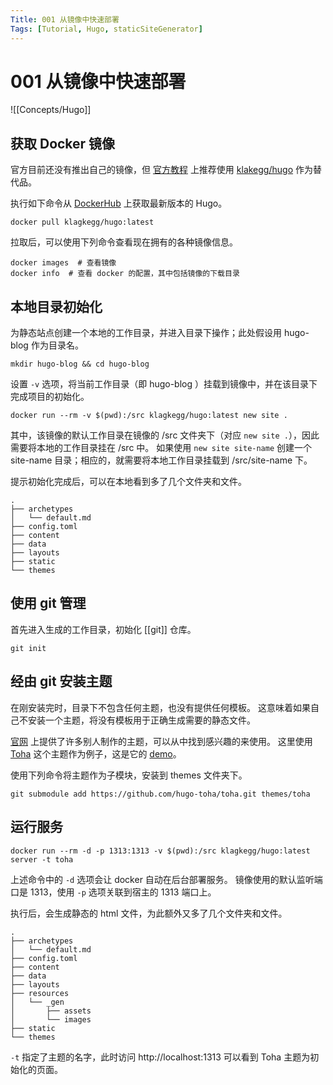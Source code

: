 ```yaml
---
Title: 001 从镜像中快速部署
Tags: [Tutorial, Hugo, staticSiteGenerator]
---
```


# 001 从镜像中快速部署

![[Concepts/Hugo]]

## 获取 Docker 镜像

官方目前还没有推出自己的镜像，但 [官方教程](https://gohugo.io/getting-started/installing/#docker) 上推荐使用 [klakegg/hugo](https://hub.docker.com/r/klakegg/hugo/) 作为替代品。

执行如下命令从 [DockerHub](https://hub.docker.com/) 上获取最新版本的 Hugo。

```shell
docker pull klagkegg/hugo:latest
```

拉取后，可以使用下列命令查看现在拥有的各种镜像信息。

```shell
docker images  # 查看镜像
docker info  # 查看 docker 的配置，其中包括镜像的下载目录
```

## 本地目录初始化

为静态站点创建一个本地的工作目录，并进入目录下操作；此处假设用 hugo-blog 作为目录名。

```shell
mkdir hugo-blog && cd hugo-blog
```

设置 `-v` 选项，将当前工作目录（即 hugo-blog ）挂载到镜像中，并在该目录下完成项目的初始化。

```shell
docker run --rm -v $(pwd):/src klagkegg/hugo:latest new site .
```

其中，该镜像的默认工作目录在镜像的 /src 文件夹下（对应 `new site .`），因此需要将本地的工作目录挂在 /src 中。
如果使用 `new site site-name` 创建一个 site-name 目录；相应的，就需要将本地工作目录挂载到 /src/site-name 下。

提示初始化完成后，可以在本地看到多了几个文件夹和文件。

```ascii
.
├── archetypes
│   └── default.md
├── config.toml
├── content
├── data
├── layouts
├── static
└── themes
```

## 使用 git 管理

首先进入生成的工作目录，初始化 [[git]] 仓库。

```shell
git init
```

## 经由 git 安装主题

在刚安装完时，目录下不包含任何主题，也没有提供任何模板。
这意味着如果自己不安装一个主题，将没有模板用于正确生成需要的静态文件。

[官网](https://themes.gohugo.io/) 上提供了许多别人制作的主题，可以从中找到感兴趣的来使用。
这里使用 [Toha](https://themes.gohugo.io/themes/toha/) 这个主题作为例子，这是它的 [demo](https://hugo-toha.github.io/)。

使用下列命令将主题作为子模块，安装到 themes 文件夹下。

```shell
git submodule add https://github.com/hugo-toha/toha.git themes/toha
```

## 运行服务

```shell
docker run --rm -d -p 1313:1313 -v $(pwd):/src klagkegg/hugo:latest server -t toha
```

上述命令中的 `-d` 选项会让 docker 自动在后台部署服务。
镜像使用的默认监听端口是 1313，使用 `-p` 选项关联到宿主的 1313 端口上。

执行后，会生成静态的 html 文件，为此额外又多了几个文件夹和文件。

```ascii
.
├── archetypes
│   └── default.md
├── config.toml
├── content
├── data
├── layouts
├── resources
│   └── _gen
│       ├── assets
│       └── images
├── static
└── themes
```

`-t` 指定了主题的名字，此时访问 http://localhost:1313 可以看到 Toha 主题为初始化的页面。